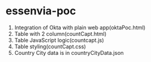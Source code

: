 # essenvia-poc
1. Integration of Okta with plain web app(oktaPoc.html)
2. Table with 2 column(countCapt.html)
3. Table JavaScript logic(countcapt.js)
4. Table styling(countCapt.css)
5. Country City data is in countryCityData.json
